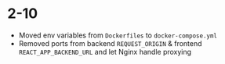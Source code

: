 # 2-10

- Moved env variables from `Dockerfiles` to `docker-compose.yml`
- Removed ports from backend `REQUEST_ORIGIN` & frontend `REACT_APP_BACKEND_URL` and let Nginx handle proxying
